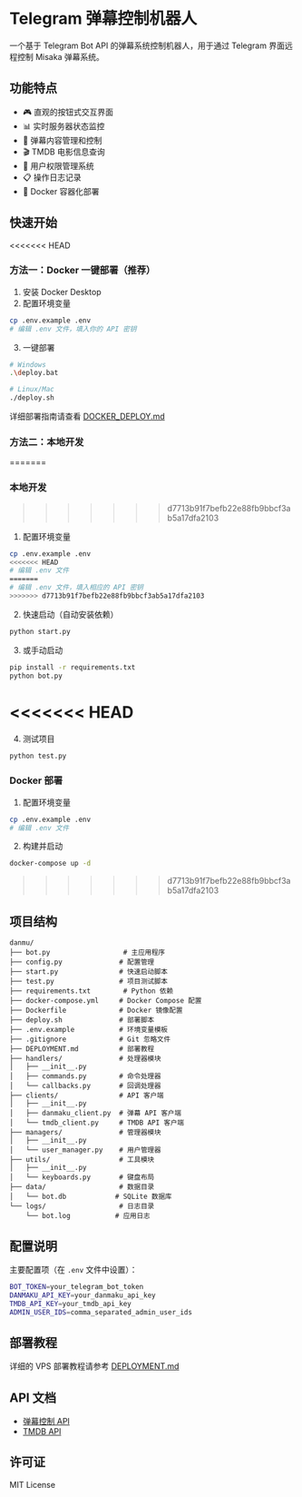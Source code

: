 # Telegram 弹幕控制机器人

一个基于 Telegram Bot API 的弹幕系统控制机器人，用于通过 Telegram 界面远程控制 Misaka 弹幕系统。

## 功能特点

- 🎮 直观的按钮式交互界面
- 📊 实时服务器状态监控
- 🎯 弹幕内容管理和控制
- 🎬 TMDB 电影信息查询
- 👥 用户权限管理系统
- 📋 操作日志记录
- 🐳 Docker 容器化部署

## 快速开始

<<<<<<< HEAD
### 方法一：Docker 一键部署（推荐）

1. 安装 Docker Desktop
2. 配置环境变量
```bash
cp .env.example .env
# 编辑 .env 文件，填入你的 API 密钥
```

3. 一键部署
```bash
# Windows
.\deploy.bat

# Linux/Mac
./deploy.sh
```

详细部署指南请查看 [DOCKER_DEPLOY.md](DOCKER_DEPLOY.md)

### 方法二：本地开发
=======
### 本地开发
>>>>>>> d7713b91f7befb22e88fb9bbcf3ab5a17dfa2103

1. 配置环境变量
```bash
cp .env.example .env
<<<<<<< HEAD
# 编辑 .env 文件
=======
# 编辑 .env 文件，填入相应的 API 密钥
>>>>>>> d7713b91f7befb22e88fb9bbcf3ab5a17dfa2103
```

2. 快速启动（自动安装依赖）
```bash
python start.py
```

3. 或手动启动
```bash
pip install -r requirements.txt
python bot.py
```

<<<<<<< HEAD
=======
4. 测试项目
```bash
python test.py
```

### Docker 部署

1. 配置环境变量
```bash
cp .env.example .env
# 编辑 .env 文件
```

2. 构建并启动
```bash
docker-compose up -d
```

>>>>>>> d7713b91f7befb22e88fb9bbcf3ab5a17dfa2103
## 项目结构

```
danmu/
├── bot.py                  # 主应用程序
├── config.py              # 配置管理
├── start.py               # 快速启动脚本
├── test.py                # 项目测试脚本
├── requirements.txt        # Python 依赖
├── docker-compose.yml     # Docker Compose 配置
├── Dockerfile             # Docker 镜像配置
├── deploy.sh              # 部署脚本
├── .env.example           # 环境变量模板
├── .gitignore             # Git 忽略文件
├── DEPLOYMENT.md          # 部署教程
├── handlers/              # 处理器模块
│   ├── __init__.py
│   ├── commands.py        # 命令处理器
│   └── callbacks.py       # 回调处理器
├── clients/               # API 客户端
│   ├── __init__.py
│   ├── danmaku_client.py  # 弹幕 API 客户端
│   └── tmdb_client.py     # TMDB API 客户端
├── managers/              # 管理器模块
│   ├── __init__.py
│   └── user_manager.py    # 用户管理器
├── utils/                 # 工具模块
│   ├── __init__.py
│   └── keyboards.py       # 键盘布局
├── data/                  # 数据目录
│   └── bot.db            # SQLite 数据库
└── logs/                  # 日志目录
    └── bot.log           # 应用日志
```

## 配置说明

主要配置项（在 `.env` 文件中设置）：

```bash
BOT_TOKEN=your_telegram_bot_token
DANMAKU_API_KEY=your_danmaku_api_key
TMDB_API_KEY=your_tmdb_api_key
ADMIN_USER_IDS=comma_separated_admin_user_ids
```

## 部署教程

详细的 VPS 部署教程请参考 [DEPLOYMENT.md](DEPLOYMENT.md)

## API 文档

- [弹幕控制 API](http://154.12.85.19:7768/api/control/docs)
- [TMDB API](https://developers.themoviedb.org/3)

## 许可证

MIT License